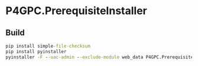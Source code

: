 # P4GPC.PrerequisiteInstaller
 
## Build

```bat
pip install simple-file-checksum
pip install pyinstaller
pyinstaller -F --uac-admin --exclude-module web_data P4GPC.PrerequisiteInstaller.py
```